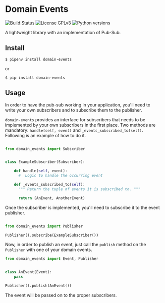 # Domain Events

[![Build Status](https://travis-ci.org/agroptima/domain-events.svg)](https://travis-ci.org/agroptima/domain-events)
[![License GPLv3](https://img.shields.io/badge/license-GPLv3-red.svg)](https://opensource.org/licenses/GPL-3.0)
![Python versions](https://img.shields.io/badge/python-2.7-blue.svg)

A lightweight library with an implementation of Pub-Sub.

## Install

```
$ pipenv install domain-events
```

or

```
$ pip install domain-events
```

## Usage


In order to have the pub-sub working in your application, you'll need to write your own subscribers and to subscribe them to the publisher.

`domain-events` provides an interface for subscribers that needs to be implemented by your own subscribers in the first place. Two methods are mandatory: `handle(self, event)` and `_events_subscribed_to(self)`. Following is an example of how to do it.

```python

from domain_events import Subscriber


class ExampleSubscriber(Subscriber):

    def handle(self, event):
      #  Logic to handle the occurring event

    def _events_subscribed_to(self):
      """ Return the tuple of events it is subscribed to. """

      return (AnEvent, AnotherEvent)
```

Once the subscriber is implemented, you'll need to subscribe it to the event publisher.

```python

from domain_events import Publisher

Publisher().subscribe(ExampleSubscriber())
```

Now, in order to publish an event, just call the `publish` method on the `Publisher` with one of your domain events.

```python
from domain_events import Event, Publisher


class AnEvent(Event):
    pass

Publisher().publish(AnEvent())
```

The event will be passed on to the proper subscribers.
